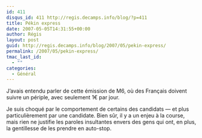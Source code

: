 ```yaml
---
id: 411
disqus_id: 411 http://regis.decamps.info/blog/?p=411
title: Pékin express
date: 2007-05-05T14:31:55+00:00
author: Régis
layout: post
guid: http://regis.decamps.info/blog/2007/05/pekin-express/
permalink: /2007/05/pekin-express/
tmac_last_id:
  - ""
categories:
  - Général
---
```

J’avais entendu parler de cette émission de M6, où des Français doivent suivre un périple, avec seulement 1€ par jour.

Je suis choqué par le comportement de certains des candidats &#8212; et plus particulièrement par une candidate. Bien sûr, il y a un enjeu à la course, mais rien ne justifie les paroles insultantes envers des gens qui ont, en plus, la gentillesse de les prendre en auto-stop.
